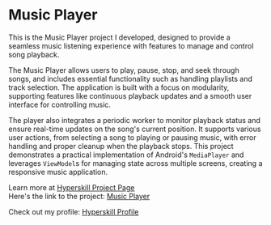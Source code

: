 # Music Player

This is the Music Player project I developed, designed to provide a seamless music listening experience with features to manage and control song playback.

The Music Player allows users to play, pause, stop, and seek through songs, and includes essential functionality such as handling playlists and track selection. The application is built with a focus on modularity, supporting features like continuous playback updates and a smooth user interface for controlling music.

The player also integrates a periodic worker to monitor playback status and ensure real-time updates on the song's current position. It supports various user actions, from selecting a song to playing or pausing music, with error handling and proper cleanup when the playback stops. This project demonstrates a practical implementation of Android's `MediaPlayer` and leverages `ViewModel`s for managing state across multiple screens, creating a responsive music application.

Learn more at [Hyperskill Project Page](https://hyperskill.org/projects/289)  
Here's the link to the project: [Music Player](https://hyperskill.org/projects/289)  

Check out my profile: [Hyperskill Profile](https://hyperskill.org/profile/617792821)
